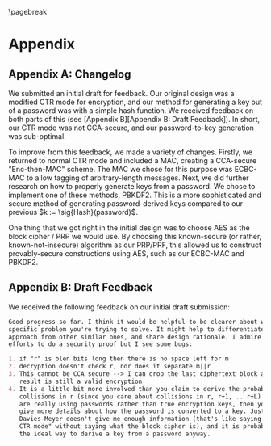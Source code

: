 \pagebreak

# Appendix

## Appendix A: Changelog

We submitted an initial draft for feedback. Our original design was a modified CTR mode for encryption, and our method for generating a key out of a password was with a simple hash function. We received feedback on both parts of this (see [Appendix B][Appendix B: Draft Feedback]). In short, our CTR mode was not CCA-secure, and our password-to-key generation was sub-optimal.

To improve from this feedback, we made a variety of changes. Firstly, we returned to normal CTR mode and included a MAC, creating a CCA-secure "Enc-then-MAC" scheme. The MAC we chose for this purpose was ECBC-MAC to allow tagging of arbitrary-length messages. Next, we did further research on how to properly generate keys from a password. We chose to implement one of these methods, PBKDF2. This is a more sophisticated and secure method of generating password-derived keys compared to our previous $k := \sig{Hash}(password)$.

One thing that we got right in the initial design was to choose AES as the block cipher / PRP we would use. By choosing this known-secure (or rather, known-not-insecure) algorithm as our PRP/PRF, this allowed us to construct provably-secure constructions using AES, such as our ECBC-MAC and PBKDF2.

## Appendix B: Draft Feedback

We received the following feedback on our initial draft submission:

```md
Good progress so far. I think it would be helpful to be clearer about what
specific problem you're trying to solve. It might help to differentiate your
approach from other similar ones, and share design rationale. I admire your
efforts to do a security proof but I see some bugs:

1. if "r" is blen bits long then there is no space left for m
2. decryption doesn't check r, nor does it separate m||r
3. This cannot be CCA secure --> I can drop the last ciphertext block and the
   result is still a valid encryption
4. It is a little bit more involved than you claim to derive the probability of
   collisions in r (since you care about collisions in r, r+1, .. r+L). If you
   are really using passwords rather than true encryption keys, then you should
   give more details about how the password is converted to a key. Just saying
   Davies-Meyer doesn't give me enough information (that's like saying "I use
   CTR mode" without saying what the block cipher is), and it is probably not
   the ideal way to derive a key from a password anyway.
```
